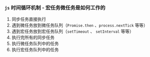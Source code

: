 ### `js` 时间循环机制 - 宏任务微任务是如何工作的

1. 同步任务直接执行
2. 遇到微任务放到微任务队列（`Promise.then` 、`process.nextTick` 等等）
3. 遇到宏任务放到宏任务队列（`setTimeout` 、 `setInterval` 等等）
4. 执行完所有的同步任务
5. 执行微任务队列中的任务
6. 执行宏任务队列中的任务



